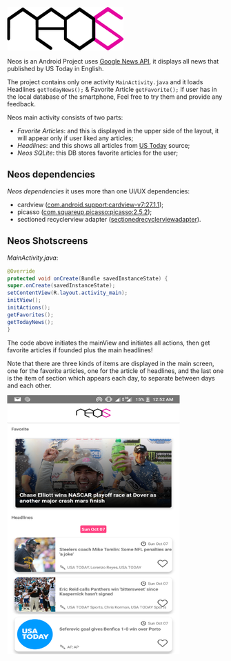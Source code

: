 
<img src="doc/neos.png" alt="Neos logo" height="100" width="270" />

Neos is an Android Project uses [Google News API](https://newsapi.org), it displays all news that published by US Today in English.

The project contains only one activity `MainActivity.java` and it loads Headlines `getTodayNews();` & Favorite Article `getFavorite();` if user has in the local database of the smartphone, Feel free to try them and provide any feedback.

Neos main activity consists of two parts:

* *Favorite Articles*: and this is displayed in the upper side of the layout, it will appear only if user liked any articles;
* *Headlines*: and this shows all articles from [US Today](https://www.usatoday.com) source;
* *Neos SQLite*: this DB stores favorite articles for the user;

## Neos dependencies

*Neos dependencies* it uses more than one UI/UX dependencies:

* cardview ([com.android.support:cardview-v7:27.1.1](https://developer.android.com/guide/topics/ui/layout/cardview));
* picasso ([com.squareup.picasso:picasso:2.5.2](http://square.github.io/picasso/));
* sectioned recyclerview adapter ([sectionedrecyclerviewadapter](https://github.com/luizgrp/SectionedRecyclerViewAdapter)).

## Neos Shotscreens

*MainActivity.java*:

```Java
@Override
protected void onCreate(Bundle savedInstanceState) {
super.onCreate(savedInstanceState);
setContentView(R.layout.activity_main);
initView();
initActions();
getFavorites();
getTodayNews();
}
```

The code above initiates the mainView and initiates all actions, then get favorite articles if founded plus the main headlines!

Note that there are three kinds of items are displayed in the main screen, one for the favorite articles, one for the article of headlines, and the last one is the item of section which appears each day, to separate between days and each other.

<img src="doc/Screenshot.png" alt="Screenshot" height="600" width="400" />
